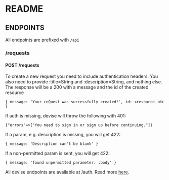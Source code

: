 # README

## ENDPOINTS  
All endpoints are prefixed with `/api`

### /requests
#### POST /requests
To create a new request you need to include authentication headers.
You also need to provide :title=String and :description=String, and nothing else.
The response will be a 200 with a message and the id of the created resource
```
{ message: 'Your reQuest was successfully created!', id: <resource_id> }
```
If auth is missing, devise will throw the following with 401:
```
{"errors"=>["You need to sign in or sign up before continuing."]}
```
If a param, e.g. description is missing, you will get 422:
```
{ message: 'Description can't be blank' }
```
If a non-permitted param is sent, you will get 422:
```
{ message: 'found unpermitted parameter: :body' }
```

All devise endpoints are available at /auth.
Read more [here](https://devise-token-auth.gitbook.io/devise-token-auth/).
